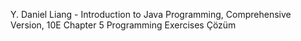 Y. Daniel Liang - Introduction to Java Programming, Comprehensive Version, 10E
Chapter 5 Programming Exercises Çözüm
